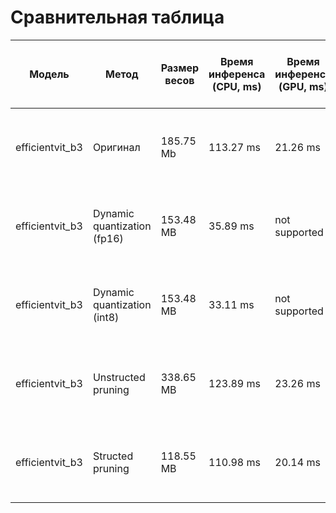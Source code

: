 
# Сравнительная таблица

| Модель          | Метод                       | Размер весов | Время инференса (CPU, ms) | Время инференса (GPU, ms) | Использование RAM (MB) | Использование VRAM (MB) | Качество (Precision, Recall, F1-Score))          |
|-----------------|-----------------------------|--------------|---------------------------|---------------------------|------------------------|-------------------------|--------------------------------------------------|
| efficientvit_b3 | Оригинал                    | 185.75 Mb    | 113.27 ms                 | 21.26 ms                  | 764.75 MB              | 539.00 Mb               | 0.8474 precision 0.8342 recall 0.8239 f1-score   |
| efficientvit_b3 | Dynamic quantization (fp16) | 153.48 MB    | 35.89 ms                  | not supported             | 841.46 MB              | not supported           | 0.8474 precision 0.8342 recall 0.8239 f1-score   |
| efficientvit_b3 | Dynamic quantization (int8) | 153.48 MB    | 33.11 ms                  | not supported             | 829.30 MB              | not supported           | 0.8482 precision 0.8332 recall 0.8236 f1-score   |
| efficientvit_b3 | Unstructed pruning          | 338.65 MB    | 123.89 ms                 | 23.26 ms                  | 940.97 MB              | 599.02 MB               | 0.7931 precision 0.7602 recall 0.7479 f1-score   |
| efficientvit_b3 | Structed pruning            | 118.55 MB    | 110.98 ms                 | 20.14 ms                  | 690.84 MB              | 510.23 MB               | 0.6626 precision 0.6210 recall 0.6061 f1-score   |
